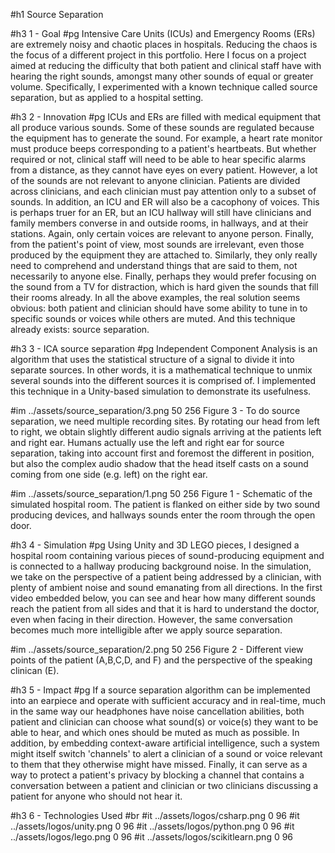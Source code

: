 #h1 Source Separation

#h3 1 - Goal
#pg Intensive Care Units (ICUs) and Emergency Rooms (ERs) are extremely noisy and chaotic places in hospitals. Reducing the chaos is the focus of a different project in this portfolio. Here I focus on a project aimed at reducing the difficulty that both patient and clinical staff have with hearing the right sounds, amongst many other sounds of equal or greater volume. Specifically, I experimented with a known technique called source separation, but as applied to a hospital setting. 


#h3 2 - Innovation
#pg ICUs and ERs are filled with medical equipment that all produce various sounds. 
Some of these sounds are regulated because the equipment has to generate the sound. For example, a heart rate monitor must produce beeps corresponding to a patient's heartbeats. 
But whether required or not, clinical staff will need to be able to hear specific alarms from a distance, as they cannot have eyes on every patient. 
However, a lot of the sounds are not relevant to anyone clinician. Patients are divided across clinicians, and each clinician must pay attention only to a subset of sounds. 
In addition, an ICU and ER will also be a cacophony of voices. This is perhaps truer for an ER, but an ICU hallway will still have clinicians and family members converse in and outside rooms, in hallways, and at their stations. Again, only certain voices are relevant to anyone person. Finally, from the patient's point of view, most sounds are irrelevant, even those produced by the equipment they are attached to. Similarly, they only really need to comprehend and understand things that are said to them, not necessarily to anyone else. Finally, perhaps they would prefer focusing on the sound from a TV for distraction, which is hard given the sounds that fill their rooms already. In all the above examples, the real solution seems obvious: both patient and clinician should have some ability to tune in to specific sounds or voices while others are muted. And this technique already exists: source separation. 

#h3 3 - ICA source separation 
#pg Independent Component Analysis is an algorithm that uses the statistical structure of a signal to divide it into separate sources. In other words, it is a mathematical technique to unmix several sounds into the different sources it is comprised of. I implemented this technique in a Unity-based simulation to demonstrate its usefulness. 

#im ../assets/source_separation/3.png 50 256 Figure 3 - To do source separation, we need multiple recording sites. By rotating our head from left to right, we obtain slightly different audio signals arriving at the patients left and right ear. Humans actually use the left and right ear for source separation, taking into account first and foremost the different in position, but also the complex audio shadow that the head itself casts on a sound coming from one side (e.g. left) on the right ear. 

#im ../assets/source_separation/1.png 50 256 Figure 1 - Schematic of the simulated hospital room. The patient is flanked on either side by two sound producing devices, and hallways sounds enter the room through the open door. 

#h3 4 - Simulation
#pg Using Unity and 3D LEGO pieces, I designed a hospital room containing various pieces of sound-producing equipment and is connected to a hallway producing background noise. In the simulation, we take on the perspective of a patient being addressed by a clinician, with plenty of ambient noise and sound emanating from all directions. In the first video embedded below, you can see and hear how many different sounds reach the patient from all sides and that it is hard to understand the doctor, even when facing in their direction. However, the same conversation becomes much more intelligible after we apply source separation. 

#im ../assets/source_separation/2.png 50 256 Figure 2 - Different view points of the patient (A,B,C,D, and F) and the perspective of the speaking clinican (E). 

#h3 5 - Impact
#pg If a source separation algorithm can be implemented into an earpiece and operate with sufficient accuracy and in real-time, much in the same way our headphones have noise cancellation abilities, both patient and clinician can choose what sound(s) or voice(s) they want to be able to hear, and which ones should be muted as much as possible. In addition, by embedding context-aware artificial intelligence, such a system might itself switch 'channels' to alert a clinician of a sound or voice relevant to them that they otherwise might have missed. Finally, it can serve as a way to protect a patient's privacy by blocking a channel that contains a conversation between a patient and clinician or two clinicians discussing a patient for anyone who should not hear it. 

#h3 6 - Technologies Used
#br 
#it ../assets/logos/csharp.png 0 96 
#it ../assets/logos/unity.png 0 96 
#it ../assets/logos/python.png 0 96 
#it ../assets/logos/lego.png 0 96 
#it ../assets/logos/scikitlearn.png 0 96 



